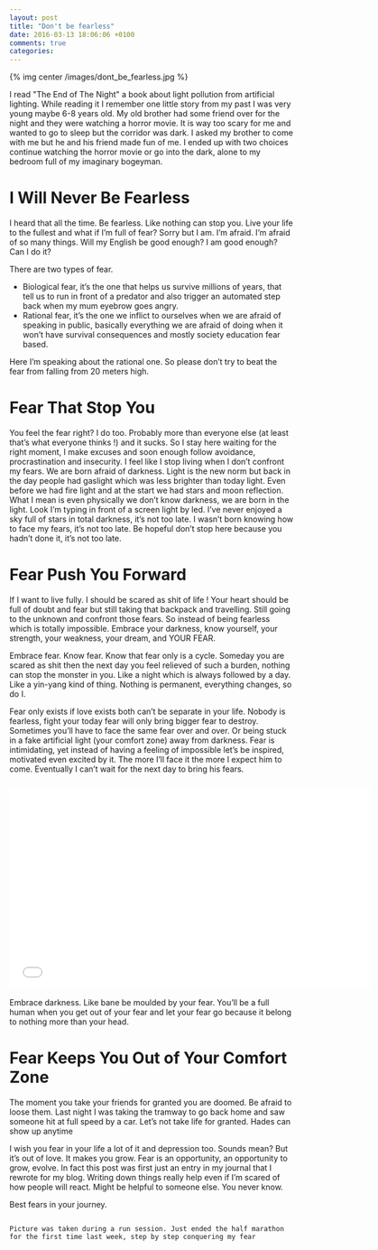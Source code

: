 ```yaml
---
layout: post
title: "Don't be fearless"
date: 2016-03-13 18:06:06 +0100
comments: true
categories:
---
```


{% img center /images/dont_be_fearless.jpg %}

I read "The End of The Night" a book about light pollution from artificial lighting. While reading it I remember one little story from my past I was very young maybe 6-8 years old. My old brother had some friend over for the night and they were watching a horror movie. It is way too scary for me and wanted to go to sleep but the corridor was dark. I asked my brother to come with me but he and his friend made fun of me. I ended up with two choices continue watching the horror movie or go into the dark, alone to my bedroom full of my imaginary bogeyman.

<!-- more -->

# I Will Never Be Fearless

I heard that all the time. Be fearless. Like nothing can stop you. Live your life to the fullest and what if I’m full of fear? Sorry but I am. I’m afraid. I’m afraid of so many things. Will my English be good enough? I am good enough? Can I do it?

There are two types of fear.

- Biological fear, it’s the one that helps us survive millions of years, that tell us to run in front of a predator and also trigger an automated step back when my mum eyebrow goes angry.
- Rational fear, it’s the one we inflict to ourselves when we are afraid of speaking in public, basically everything we are afraid of doing when it won’t have survival consequences and mostly society education fear based.

Here I’m speaking about the rational one. So please don’t try to beat the fear from falling from 20 meters high.

# Fear That Stop You

You feel the fear right? I do too. Probably more than everyone else (at least that’s what everyone thinks !) and it sucks. So I stay here waiting for the right moment, I make excuses and soon enough follow avoidance, procrastination and insecurity. I feel like I stop living when I don’t confront my fears. We are born afraid of darkness. Light is the new norm but back in the day people had gaslight which was less brighter than today light. Even before we had fire light and at the start we had stars and moon reflection. What I mean is even physically we don’t know darkness, we are born in the light. Look I’m typing in front of a screen light by led.
I’ve never enjoyed a sky full of stars in total darkness, it’s not too late. I wasn’t born knowing how to face my fears, it’s not too late. Be hopeful don’t stop here because you hadn’t done it, it’s not too late.

# Fear Push You Forward

If I want to live fully. I should be scared as shit of life ! Your heart should be full of doubt and fear but still taking that backpack and travelling. Still going to the unknown and confront those fears. So instead of being fearless which is totally impossible. Embrace your darkness, know yourself, your strength, your weakness, your dream, and YOUR FEAR.

Embrace fear. Know fear. Know that fear only is a cycle. Someday you are scared as shit then the next day you feel relieved of such a burden, nothing can stop the monster in you. Like a night which is always followed by a day. Like a yin-yang kind of thing. Nothing is permanent, everything changes, so do I.


Fear only exists if love exists both can’t be separate in your life. Nobody is fearless, fight your today fear will only bring bigger fear to destroy. Sometimes you’ll have to face the same fear over and over. Or being stuck in a fake artificial light (your comfort zone) away from darkness. Fear is intimidating, yet instead of having a feeling of impossible let’s be inspired, motivated even excited by it. The more I’ll face it the more I expect him to come. Eventually I can’t wait for the next day to bring his fears.

<div class="iframe-responsive-wrapper">
    <img class="iframe-ratio" src="data:image/gif;base64,R0lGODlhEAAJAIAAAP///wAAACH5BAEAAAAALAAAAAAQAAkAAAIKhI+py+0Po5yUFQA7"/>
    <iframe src="//www.youtube.com/embed/F157geaXp_w" width="640" height="360" frameborder="0" webkitAllowFullScreen mozallowfullscreen allowFullScreen></iframe>
</div>

Embrace darkness. Like bane be moulded by your fear. You’ll be a full human when you get out of your fear and let your fear go because it belong to nothing more than your head.

# Fear Keeps You Out of Your Comfort Zone

The moment you take your friends for granted you are doomed. Be afraid to loose them. Last night I was taking the tramway to go back home and saw someone hit at full speed by a car. Let’s not take life for granted. Hades can show up anytime

I wish you fear in your life a lot of it and depression too. Sounds mean? But it’s out of love. It makes you grow. Fear is an opportunity, an opportunity to grow, evolve. In fact this post was first just an entry in my journal that I rewrote for my blog. Writing down things really help even if I’m scared of how people will react. Might be helpful to someone else. You never know.

Best fears in your journey.

~~~

Picture was taken during a run session. Just ended the half marathon for the first time last week, step by step conquering my fear
